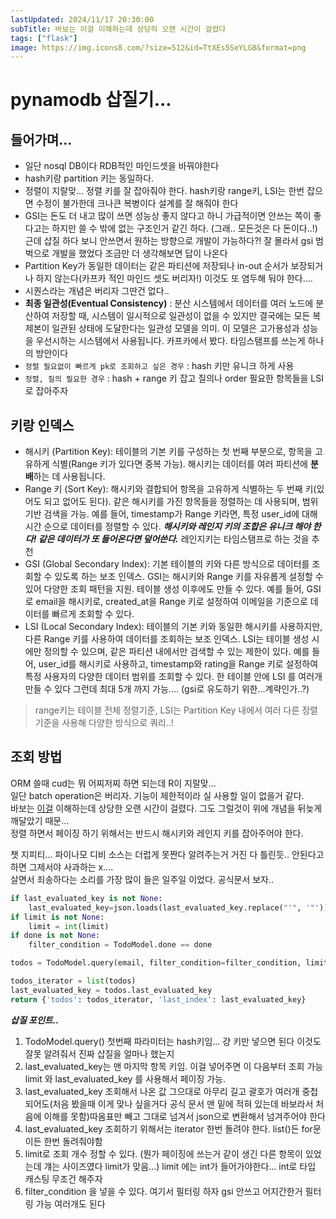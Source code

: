 ```yaml
---
lastUpdated: 2024/11/17 20:30:00
subTitle: 바보는 이걸 이해하는데 상당히 오랜 시간이 걸렸다
tags: ["flask"]
image: https://img.icons8.com/?size=512&id=TtXEs5SeYLG8&format=png
---
```


# pynamodb 삽질기...

## 들어가며...

- 일단 nosql DB이다 RDB적인 마인드셋을 바꿔야한다
- hash키랑 partition 키는 동일하다.
- 정렬이 지랄맞... 정렬 키를 잘 잡아줘야 한다. hash키랑 range키, LSI는 한번 잡으면 수정이 불가한데 크나큰 복병이다 설계를 잘 해줘야 한다
- GSI는 돈도 더 내고 많이 쓰면 성능상 좋지 않다고 하니 가급적이면 안쓰는 쪽이 좋다고는 하지만 쓸 수 밖에 없는 구조인거 같긴 하다. (그래.. 모든것은 다 돈이다..!) 
근데 삽질 하다 보니 안쓰면서 원하는 방향으로 개발이 가능하다?! 잘 몰라서 gsi 범벅으로 개발을 했었다 조금만 더 생각해보면 답이 나온다
- Partition Key가 동일한 데이터는 같은 파티션에 저장되나 in-out 순서가 보장되거나 하지 않는다(카프카 적인 마인드 셋도 버리자!) 이것도 또 염두해 둬야 한다....
- 시퀀스라는 개념은 버리자 그딴건 없다..
- **최종 일관성(Eventual Consistency)** : 분산 시스템에서 데이터를 여러 노드에 분산하여 저장할 때, 시스템이 일시적으로 일관성이 없을 수 있지만 
결국에는 모든 복제본이 일관된 상태에 도달한다는 일관성 모델을 의미. 
이 모델은 고가용성과 성능을 우선시하는 시스템에서 사용됩니다. 카프카에서 봤다. 타임스탬프를 쓰는게 하나의 방안이다
- `정렬 필요없이 빠르게 pk로 조회하고 싶은 경우` : hash 키만 유니크 하게 사용
- `정렬, 질의 필요한 경우` :  hash + range 키 잡고 질의나 order 필요한 항목들을 LSI로 잡아주자

## 키랑 인덱스

- 해시키 (Partition Key): 
    테이블의 기본 키를 구성하는 첫 번째 부분으로, 항목을 고유하게 식별(Range 키가 있다면 중복 가능). 
    해시키는 데이터를 여러 파티션에 **분배**하는 데 사용됩니다.
- Range 키 (Sort Key): 
    해시키와 결합되어 항목을 고유하게 식별하는 두 번째 키(있어도 되고 없어도 된다).
    같은 해시키를 가진 항목들을 정렬하는 데 사용되며, 범위 기반 검색을 가능.
    예를 들어, timestamp가 Range 키라면, 특정 user_id에 대해 시간 순으로 데이터를 정렬할 수 있다.
    ***해시키와 레인지 키의 조합은 유니크 해야 한다! 같은 데이터가 또 들어온다면 덮어쓴다.*** 레인지키는 타임스탬프로 하는 것을 추천
- GSI (Global Secondary Index):
    기본 테이블의 키와 다른 방식으로 데이터를 조회할 수 있도록 하는 보조 인덱스.
    GSI는 해시키와 Range 키를 자유롭게 설정할 수 있어 다양한 조회 패턴을 지원.
    테이블 생성 이후에도 만들 수 있다.
    예를 들어, GSI로 email을 해시키로, created_at을 Range 키로 설정하여 이메일을 기준으로 데이터를 빠르게 조회할 수 있다.
- LSI (Local Secondary Index):
    테이블의 기본 키와 동일한 해시키를 사용하지만, 다른 Range 키를 사용하여 데이터를 조회하는 보조 인덱스.
    LSI는 테이블 생성 시에만 정의할 수 있으며, 같은 파티션 내에서만 검색할 수 있는 제한이 있다.
    예를 들어, user_id를 해시키로 사용하고, timestamp와 rating을 Range 키로 설정하여 특정 사용자의 다양한 데이터 범위를 조회할 수 있다. 한 테이블 안에 LSI 를 여러개 만들 수 있다 그런데 최대 5개 까지 가능.... (gsi로 유도하기 위한...계략인가..?)

> range키는 테이블 전체 정렬기준, LSI는 Partition Key 내에서 여러 다른 정렬 기준을 사용해 다양한 방식으로 쿼리..!

## 조회 방법
ORM 쓸때 cud는 뭐 어찌저찌 하면 되는데 R이 지랄맞...  
일단 batch operation은 버리자. 기능이 제한적이라 실 사용할 일이 없을거 같다.  
바보는 [이걸](https://pynamodb.readthedocs.io/en/stable/indexes.html#pagination-and-last-evaluated-key) 이해하는데 상당한 오랜 시간이 걸렸다. 
그도 그럴것이 위에 개념을 뒤늦게 깨달았기 때문...  
정렬 하면서 페이징 하기 위해서는 반드시 해시키와 레인지 키를 잡아주어야 한다.  

챗 지피티... 파이나모 디비 소스는 더럽게 못짠다 알려주는거 거진 다 틀린듯.. 안된다고 하면 그제서야 사과하는 x....   
살면서 죄송하다는 소리를 가장 많이 들은 일주일 이었다. 공식문서 보자.. 

```python
if last_evaluated_key is not None:
    last_evaluated_key=json.loads(last_evaluated_key.replace("'", '"'))
if limit is not None:
    limit = int(limit)
if done is not None:
    filter_condition = TodoModel.done == done

todos = TodoModel.query(email, filter_condition=filter_condition, limit=limit, last_evaluated_key=last_evaluated_key)

todos_iterator = list(todos)
last_evaluated_key = todos.last_evaluated_key
return {'todos': todos_iterator, 'last_index': last_evaluated_key}
```
***삽질 포인트..***
1. TodoModel.query() 첫번째 파라미터는 hash키임... 걍 키만 넣으면 된다 이것도 잘못 알려줘서 진짜 삽질을 얼마나 했는지
1. last_evaluated_key는 맨 마지막 항목 키임. 이걸 넣어주면 이 다음부터 조회 가능 limit 와 last_evaluated_key 를 사용해서 페이징 가능.
1. last_evaluated_key 조회해서 나온 값 그으대로 아무리 길고 괄호가 여러개 중첩되어도(처음 봤을때 이게 맞나 싶을거다 공식 문서 맨 밑에 적혀 있는데 바보라서 처음에 이해를 못함)따옴표만 빼고 그대로 넘겨서 json으로 변환해서 넘겨주어야 한다
1. last_evaluated_key 조회하기 위해서는 iterator 한번 돌려야 한다. list()든 for문이든 한번 돌려줘야함
1. limit로 조회 개수 정할 수 있다. (뭔가 페이징에 쓰는거 같이 생긴 다른 항목이 있었는데 걔는 사이즈였다 limit가 맞음...) limit 에는 int가 들어가야한다... int로 타입 캐스팅 무조건 해주자
1. filter_condition 을 넣을 수 있다. 여기서 필터링 하자 gsi 안쓰고 어지간한거 필터링 가능 여러개도 된다